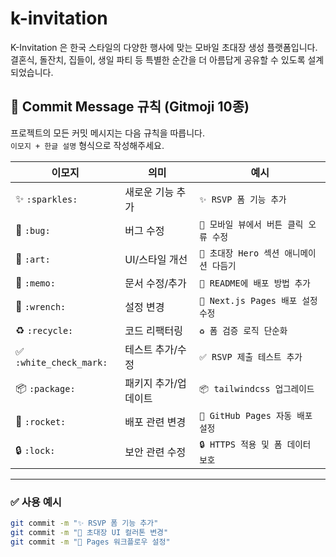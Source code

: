 # k-invitation
K-Invitation 은 한국 스타일의 다양한 행사에 맞는 모바일 초대장 생성 플랫폼입니다. 결혼식, 돌잔치, 집들이, 생일 파티 등 특별한 순간을 더 아름답게 공유할 수 있도록 설계되었습니다.


## 📌 Commit Message 규칙 (Gitmoji 10종)

프로젝트의 모든 커밋 메시지는 다음 규칙을 따릅니다.  
`이모지 + 한글 설명` 형식으로 작성해주세요.

| 이모지 | 의미 | 예시 |
|--------|------|------|
| ✨ `:sparkles:` | 새로운 기능 추가 | `✨ RSVP 폼 기능 추가` |
| 🐛 `:bug:` | 버그 수정 | `🐛 모바일 뷰에서 버튼 클릭 오류 수정` |
| 🎨 `:art:` | UI/스타일 개선 | `🎨 초대장 Hero 섹션 애니메이션 다듬기` |
| 📝 `:memo:` | 문서 수정/추가 | `📝 README에 배포 방법 추가` |
| 🔧 `:wrench:` | 설정 변경 | `🔧 Next.js Pages 배포 설정 수정` |
| ♻️ `:recycle:` | 코드 리팩터링 | `♻️ 폼 검증 로직 단순화` |
| ✅ `:white_check_mark:` | 테스트 추가/수정 | `✅ RSVP 제출 테스트 추가` |
| 📦 `:package:` | 패키지 추가/업데이트 | `📦 tailwindcss 업그레이드` |
| 🚀 `:rocket:` | 배포 관련 변경 | `🚀 GitHub Pages 자동 배포 설정` |
| 🔒 `:lock:` | 보안 관련 수정 | `🔒 HTTPS 적용 및 폼 데이터 보호` |

---

### ✅ 사용 예시
```bash
git commit -m "✨ RSVP 폼 기능 추가"
git commit -m "🎨 초대장 UI 컬러톤 변경"
git commit -m "🚀 Pages 워크플로우 설정"
```

